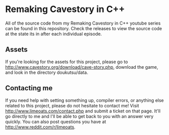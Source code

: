 # Remaking Cavestory in C++
All of the source code from my Remaking Cavestory in C++ youtube series can be found in this repository.
Check the releases to view the source code at the state its in after each individual episode.


## Assets
If you're looking for the assets for this project, please go to http://www.cavestory.org/download/cave-story.php, download the game, and look in the directory doukutsu/data.

## Contacting me
If you need help with setting something up, compiler errors, or anything else related to this project, please do not hesitate to contact me! Visit http://www.limeoats.com/contact.php and submit a ticket on that page. It'll go directly to me and I'll be able to get back to you with an answer very quickly.
You can also post questions you have at http://www.reddit.com/r/limeoats.
